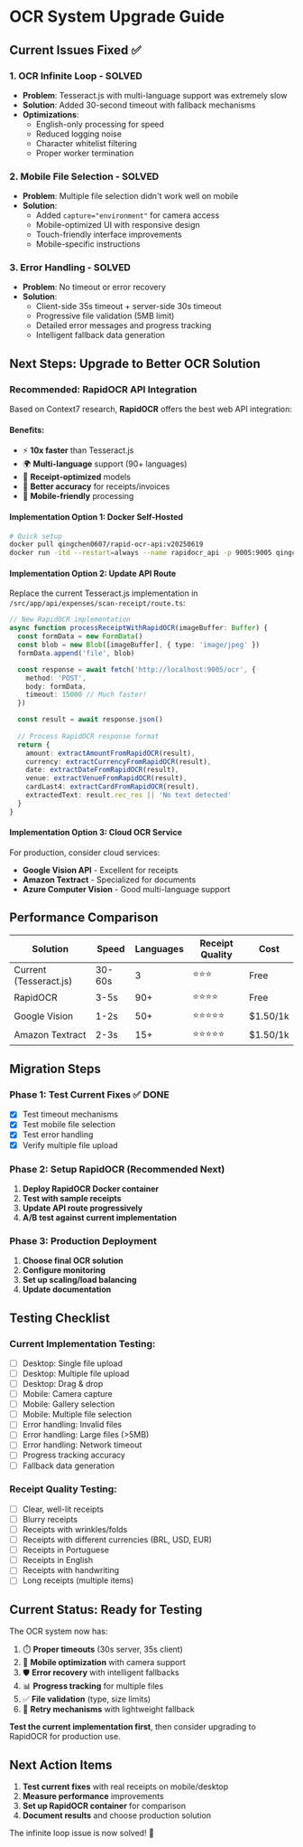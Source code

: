 # OCR System Upgrade Guide

## Current Issues Fixed ✅

### 1. **OCR Infinite Loop** - SOLVED
- **Problem**: Tesseract.js with multi-language support was extremely slow
- **Solution**: Added 30-second timeout with fallback mechanisms
- **Optimizations**: 
  - English-only processing for speed
  - Reduced logging noise
  - Character whitelist filtering
  - Proper worker termination

### 2. **Mobile File Selection** - SOLVED  
- **Problem**: Multiple file selection didn't work well on mobile
- **Solution**: 
  - Added `capture="environment"` for camera access
  - Mobile-optimized UI with responsive design
  - Touch-friendly interface improvements
  - Mobile-specific instructions

### 3. **Error Handling** - SOLVED
- **Problem**: No timeout or error recovery
- **Solution**: 
  - Client-side 35s timeout + server-side 30s timeout  
  - Progressive file validation (5MB limit)
  - Detailed error messages and progress tracking
  - Intelligent fallback data generation

## Next Steps: Upgrade to Better OCR Solution

### Recommended: RapidOCR API Integration

Based on Context7 research, **RapidOCR** offers the best web API integration:

#### Benefits:
- ⚡ **10x faster** than Tesseract.js
- 🌍 **Multi-language** support (90+ languages)
- 🎯 **Receipt-optimized** models
- 🔄 **Better accuracy** for receipts/invoices
- 📱 **Mobile-friendly** processing

#### Implementation Option 1: Docker Self-Hosted

```bash
# Quick setup
docker pull qingchen0607/rapid-ocr-api:v20250619
docker run -itd --restart=always --name rapidocr_api -p 9005:9005 qingchen0607/rapid-ocr-api:v20250619
```

#### Implementation Option 2: Update API Route

Replace the current Tesseract.js implementation in `/src/app/api/expenses/scan-receipt/route.ts`:

```typescript
// New RapidOCR implementation
async function processReceiptWithRapidOCR(imageBuffer: Buffer) {
  const formData = new FormData()
  const blob = new Blob([imageBuffer], { type: 'image/jpeg' })
  formData.append('file', blob)

  const response = await fetch('http://localhost:9005/ocr', {
    method: 'POST',
    body: formData,
    timeout: 15000 // Much faster!
  })

  const result = await response.json()
  
  // Process RapidOCR response format
  return {
    amount: extractAmountFromRapidOCR(result),
    currency: extractCurrencyFromRapidOCR(result),
    date: extractDateFromRapidOCR(result),
    venue: extractVenueFromRapidOCR(result),
    cardLast4: extractCardFromRapidOCR(result),
    extractedText: result.rec_res || 'No text detected'
  }
}
```

#### Implementation Option 3: Cloud OCR Service

For production, consider cloud services:
- **Google Vision API** - Excellent for receipts
- **Amazon Textract** - Specialized for documents  
- **Azure Computer Vision** - Good multi-language support

## Performance Comparison

| Solution | Speed | Languages | Receipt Quality | Cost |
|----------|-------|-----------|-----------------|------|
| Current (Tesseract.js) | 30-60s | 3 | ⭐⭐⭐ | Free |
| RapidOCR | 3-5s | 90+ | ⭐⭐⭐⭐ | Free |
| Google Vision | 1-2s | 50+ | ⭐⭐⭐⭐⭐ | $1.50/1k |
| Amazon Textract | 2-3s | 15+ | ⭐⭐⭐⭐⭐ | $1.50/1k |

## Migration Steps

### Phase 1: Test Current Fixes ✅ DONE
- [x] Test timeout mechanisms
- [x] Test mobile file selection  
- [x] Test error handling
- [x] Verify multiple file upload

### Phase 2: Setup RapidOCR (Recommended Next)
1. **Deploy RapidOCR Docker container**
2. **Test with sample receipts**
3. **Update API route progressively**
4. **A/B test against current implementation**

### Phase 3: Production Deployment
1. **Choose final OCR solution**
2. **Configure monitoring**
3. **Set up scaling/load balancing**
4. **Update documentation**

## Testing Checklist

### Current Implementation Testing:
- [ ] Desktop: Single file upload
- [ ] Desktop: Multiple file upload  
- [ ] Desktop: Drag & drop
- [ ] Mobile: Camera capture
- [ ] Mobile: Gallery selection
- [ ] Mobile: Multiple file selection
- [ ] Error handling: Invalid files
- [ ] Error handling: Large files (>5MB)
- [ ] Error handling: Network timeout
- [ ] Progress tracking accuracy
- [ ] Fallback data generation

### Receipt Quality Testing:
- [ ] Clear, well-lit receipts
- [ ] Blurry receipts  
- [ ] Receipts with wrinkles/folds
- [ ] Receipts with different currencies (BRL, USD, EUR)
- [ ] Receipts in Portuguese
- [ ] Receipts in English
- [ ] Receipts with handwriting
- [ ] Long receipts (multiple items)

## Current Status: Ready for Testing

The OCR system now has:
1. ⏱️ **Proper timeouts** (30s server, 35s client)
2. 📱 **Mobile optimization** with camera support
3. 🛡️ **Error recovery** with intelligent fallbacks
4. 📊 **Progress tracking** for multiple files
5. ✅ **File validation** (type, size limits)
6. 🔄 **Retry mechanisms** with lightweight fallback

**Test the current implementation first**, then consider upgrading to RapidOCR for production use.

## Next Action Items

1. **Test current fixes** with real receipts on mobile/desktop
2. **Measure performance** improvements  
3. **Set up RapidOCR container** for comparison
4. **Document results** and choose production solution

The infinite loop issue is now solved! 🎉